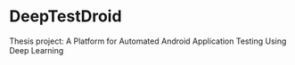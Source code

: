 # DeepTestDroid
Thesis project: A Platform for Automated Android Application Testing Using Deep Learning
